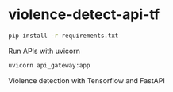 # violence-detect-api-tf

```bash
pip install -r requirements.txt
```

Run APIs with uvicorn

```bash
uvicorn api_gateway:app
```

Violence detection with Tensorflow and FastAPI
